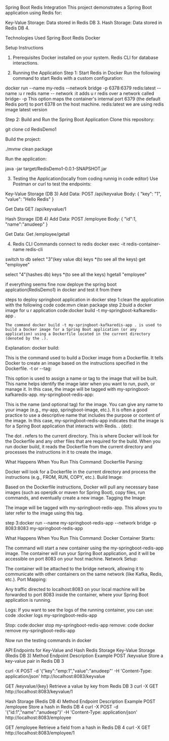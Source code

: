 Spring Boot Redis Integration
This project demonstrates a Spring Boot application using Redis for:

Key-Value Storage: Data stored in Redis DB 3.
Hash Storage: Data stored in Redis DB 4.

Technologies Used
Spring Boot
Redis
Docker

Setup Instructions
1. Prerequisites
   Docker installed on your system.
   Redis CLI for database interactions.

2. Running the Application
   Step 1: Start Redis in Docker
   Run the following command to start Redis with a custom configuration:

docker run --name my-redis --network bridge -p 6378:6379 redis:latest
--name :u r redis name
-- network :it adds u r redis over a network called bridge-
-p This option maps the container's internal port 6379 (the default Redis port) to port 6378 on the host machine.
redis:latest we are using redis image latest version

Step 2: Build and Run the Spring Boot Application
Clone this repository:

git clone <repository-url>
cd RedisDemo1

Build the project:

./mvnw clean package

Run the application:

java -jar target/RedisDemo1-0.0.1-SNAPSHOT.jar


3. Testing the Application(locally from coding runnig in code editor)
   Use Postman or curl to test the endpoints:

Key-Value Storage (DB 3)
Add Data:
POST /api/keyvalue
Body:
{
"key": "1",
"value": "Hello Redis"
}

Get Data
GET /api/keyvalue/1


Hash Storage (DB 4)
Add Data:
POST /employee
Body:
{
"id":1,
"name":"anudeep"
}

Get Data:
Get /employee/getall

4. Redis CLI Commands
   connect to redis
   docker exec -it redis-container-name redis-cli

switch to db
select "3"(key value db)
keys *(to see all the keys)
get "employee"

select "4"(hashes db)
keys *(to see all the keys)
hgetall "employee"

if everything seems fine now deploye the spring boot applcation(RedisDemo1) in docker and test it from there

steps to deploy springboot application in docker
step 1:clean the application with the following code
code:mvn clean package
step 2:buid a docker image for u r application
code:docker build -t my-springboot-kafkaredis-app .

    The command docker build -t my-springboot-kafkaredis-app . is used to build a Docker image for a Spring Boot application (or any application) using a Dockerfile located in the current directory (denoted by the .). 

Explanation:
docker build:

This is the command used to build a Docker image from a Dockerfile. It tells Docker to create an image based on the instructions specified in the Dockerfile.
-t or --tag:

This option is used to assign a name or tag to the image that will be built. This name helps identify the image later when you want to run, push, or manage it.
In this case, the image will be tagged with my-springboot-kafkaredis-app.
my-springboot-redis-app:

This is the name (and optional tag) for the image. You can give any name to your image (e.g., my-app, springboot-image, etc.).
It is often a good practice to use a descriptive name that includes the purpose or content of the image. In this case, my-springboot-redis-app indicates that the image is for a Spring Boot application that interacts with Redis.
. (dot):

The dot . refers to the current directory. This is where Docker will look for the Dockerfile and any other files that are required for the build.
When you run docker build, it reads the Dockerfile from the current directory and processes the instructions in it to create the image.

What Happens When You Run This Command:
Dockerfile Parsing:

Docker will look for a Dockerfile in the current directory and process the instructions (e.g., FROM, RUN, COPY, etc.).
Build Image:

Based on the Dockerfile instructions, Docker will pull any necessary base images (such as openjdk or maven for Spring Boot), copy files, run commands, and eventually create a new image.
Tagging the Image:

The image will be tagged with my-springboot-redis-app. This allows you to later refer to the image using this tag.


step 3:docker run --name my-springboot-redis-app  --network bridge -p 8083:8083 my-springboot-redis-app

What Happens When You Run This Command:
Docker Container Starts:

The command will start a new container using the my-springboot-redis-app image.
The container will run your Spring Boot application, and it will be accessible on port 8083 on your host machine.
Network Setup:

The container will be attached to the bridge network, allowing it to communicate with other containers on the same network (like Kafka, Redis, etc.).
Port Mapping:

Any traffic directed to localhost:8083 on your local machine will be forwarded to port 8083 inside the container, where your Spring Boot application is running.


Logs: If you want to see the logs of the running container, you can use:
code :docker logs my-springboot-redis-app

Stop:
code:docker stop my-springboot-redis-app
remove:
code docker remove my-springboot-redis-app

Now run the testing commands in docker

API Endpoints for Key-Value and Hash Redis Storage
Key-Value Storage (Redis DB 3)
Method	Endpoint	Description	Example
POST	/keyvalue	Store a key-value pair in Redis DB 3

curl -X POST -d '{"key":"emp:1","value":"anudeep"' -H 'Content-Type: application/json' http://localhost:8083/keyvalue

GET	/keyvalue/{key}	Retrieve a value by key from Redis DB 3	curl -X GET http://localhost:8083/keyvalue/1

Hash Storage (Redis DB 4)
Method	Endpoint	Description	Example
POST	/employee	Store a hash in Redis DB 4
curl -X POST -d '{"id:1","name":"anudeep"}' -H 'Content-Type: application/json' http://localhost:8083/employee


GET	/employee	Retrieve a field from a hash in Redis DB 4	curl -X GET http://localhost:8083/employee/1








  
    





